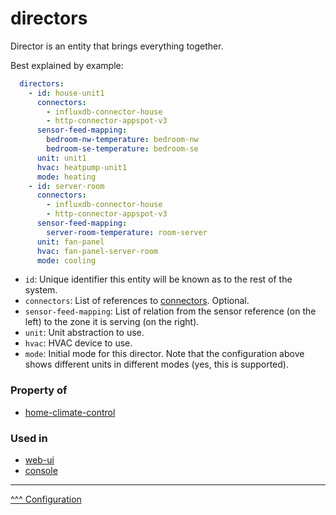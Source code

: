 directors
==

Director is an entity that brings everything together.

Best explained by example:

```yaml
  directors:
    - id: house-unit1
      connectors:
        - influxdb-connector-house
        - http-connector-appspot-v3
      sensor-feed-mapping:
        bedroom-nw-temperature: bedroom-nw
        bedroom-se-temperature: bedroom-se
      unit: unit1
      hvac: heatpump-unit1
      mode: heating
    - id: server-room
      connectors:
        - influxdb-connector-house
        - http-connector-appspot-v3
      sensor-feed-mapping:
        server-room-temperature: room-server
      unit: fan-panel
      hvac: fan-panel-server-room
      mode: cooling
```

* `id`: Unique identifier this entity will be known as to the rest of the system.
* `connectors`: List of references to [connectors](./connectors.md). Optional.
* `sensor-feed-mapping`: List of relation from the sensor reference (on the left) to the zone it is serving (on the right).
* `unit`: Unit abstraction to use.
* `hvac`: HVAC device to use.
* `mode`: Initial mode for this director. Note that the configuration above shows different units in different modes (yes, this is supported).

### Property of
* [home-climate-control](./home-climate-control.md)

### Used in
* [web-ui](./web-ui.md)
* [console](./console.md)

---
[^^^ Configuration](./index.md)
